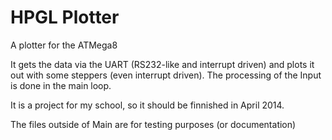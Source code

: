 HPGL Plotter
============

A plotter for the ATMega8

It gets the data via the UART (RS232-like and interrupt driven) and plots it out with some steppers (even interrupt driven).
The processing of the Input is done in the main loop.

It is a project for my school, so it should be finnished in April 2014.

The files outside of Main are for testing purposes (or documentation)
